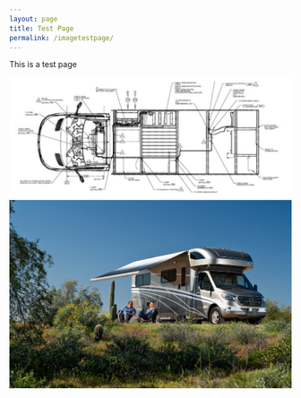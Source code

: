 ```yaml
---
layout: page
title: Test Page
permalink: /imagetestpage/
---
```


This is a test page

<img src="/assets/vandrawing.jpg">
 
<div style="background-image:img src="/assets/vandrawing.jpg"/>
  
  <img src="/assets/VW-Lifestyle%2005-20.jpg"/>
  
